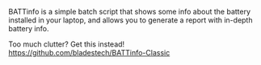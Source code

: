 BATTinfo is a simple batch script that shows some info about the battery installed in your laptop, and allows you to generate a report with in-depth battery info.

Too much clutter? Get this instead! https://github.com/bladestech/BATTinfo-Classic


